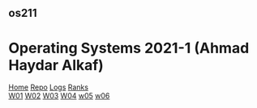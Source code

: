 ## os211
# Operating Systems 2021-1 (Ahmad Haydar Alkaf)
[Home](https://ahmadhaydar.github.io/os211/) [Repo](https://github.com/ahmadhaydar/os211/) [Logs](https://ahmadhaydar.github.io/os211/TXT/mylog.txt) [Ranks](https://ahmadhaydar.github.io/os211/TXT/myrank.txt)<br>
[W01](https://ahmadhaydar.github.io/os211/W01/) [W02](https://ahmadhaydar.github.io/os211/W02/) [W03](https://ahmadhaydar.github.io/os211/W03/) [W04](https://ahmadhaydar.github.io/os211/W04/)
[w05](https://ahmadhaydar.github.io/os211/W05/) [w06](https://ahmadhaydar.github.io/os211/W06/)
